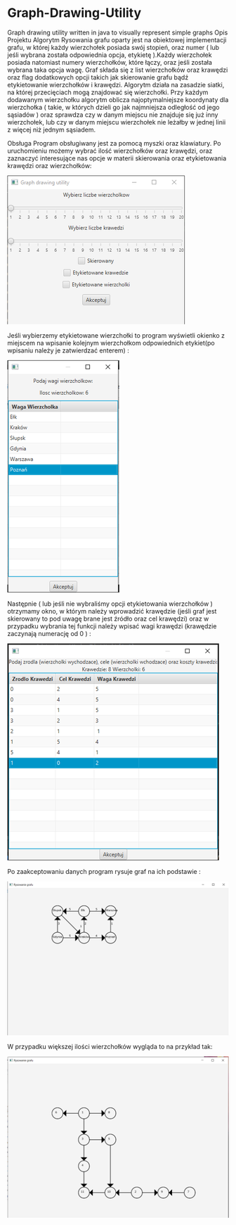 # Graph-Drawing-Utility
Graph drawing utility written in java to visually represent simple graphs
Opis Projektu
Algorytm Rysowania grafu oparty jest na obiektowej implementacji grafu, w której każdy wierzchołek posiada swój stopień, oraz numer ( lub jeśli wybrana została odpowiednia opcja, etykietę ).Każdy wierzchołek posiada natomiast numery wierzchołków, które łączy, oraz jeśli została wybrana taka opcja wagę. Graf składa się z list wierzchołków oraz krawędzi oraz flag dodatkowych opcji takich jak skierowanie grafu bądź etykietowanie wierzchołków i krawędzi.
Algorytm działa na zasadzie siatki, na której przecięciach mogą znajdować się wierzchołki. Przy każdym dodawanym wierzchołku algorytm oblicza najoptymalniejsze koordynaty dla wierzchołka ( takie, w których dzieli go jak najmniejsza odległość od jego sąsiadów )  oraz sprawdza czy w danym miejscu nie znajduje się już inny wierzchołek, lub czy w danym miejscu wierzchołek nie leżałby w jednej linii z więcej niż jednym sąsiadem.

Obsługa
Program obsługiwany jest za pomocą myszki oraz klawiatury. Po uruchomieniu możemy wybrać ilość wierzchołków oraz krawędzi, oraz zaznaczyć interesujące nas opcje w materii skierowania oraz etykietowania krawędzi oraz wierzchołków:

![Alt text](img/MainMenu.png?raw=true "Menu")
 
Jeśli wybierzemy etykietowane wierzchołki to program wyświetli okienko z miejscem na wpisanie kolejnym wierzchołkom odpowiednich etykiet(po wpisaniu należy je zatwierdzać enterem) :

![Alt text](img/NamingNodes.png?raw=true "Naming nodes")
 
Następnie ( lub jeśli nie wybraliśmy opcji etykietowania wierzchołków ) otrzymamy okno, w którym należy wprowadzić krawędzie (jeśli graf jest skierowany to pod uwagę brane jest źródło oraz cel krawędzi) oraz w przypadku wybrania tej funkcji należy wpisać wagi krawędzi (krawędzie zaczynają numerację od 0 ) :
 
 ![Alt text](img/ConnectingEdges.png?raw=true "Connecting and naming edges")
 
Po zaakceptowaniu danych program rysuje graf na ich podstawie :

![Alt text](img/SimpleExample.png?raw=true "Simple graph example")
 
W przypadku większej ilości wierzchołków wygląda to na przykład tak:
 
![Alt text](img/ComplicatedExample.png?raw=true "A little less simple graph example")